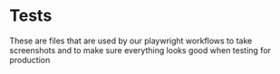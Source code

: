 # Tests
These are files that are used by our playwright workflows to take screenshots and to make sure everything looks good when testing for production
